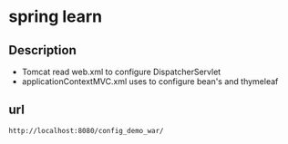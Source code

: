 # spring learn 

## Description 
 * Tomcat read web.xml to configure DispatcherServlet
 * applicationContextMVC.xml uses to configure bean's and thymeleaf

## url 
```http
http://localhost:8080/config_demo_war/
```